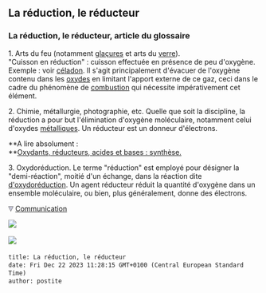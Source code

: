 ## La réduction, le réducteur
### La réduction, le réducteur, article du glossaire
 1\. Arts du feu (notamment [glaçures](glacure.html) et arts du [verre](verre.html)).  
"Cuisson en réduction" : cuisson effectuée en présence de peu d'oxygène. Exemple : voir [céladon](vertscomplexes.html#vertceladon). Il s'agit principalement d'évacuer de l'oxygène contenu dans les [oxydes](oxydes.html) en limitant l'apport externe de ce gaz, ceci dans le cadre du phénomène de [combustion](combustible.html) qui nécessite impérativement cet élément.

2\. Chimie, métallurgie, photographie, etc. Quelle que soit la discipline, la réduction a pour but l'élimination d'oxygène moléculaire, notamment celui d'oxydes [métalliques](metal.html). Un réducteur est un donneur d'électrons.

**A lire absolument :  
**[Oxydants, réducteurs, acides et bases : synthèse.](oxyreducacidesbases.html)

3\. Oxydoréduction. Le terme "réduction" est employé pour désigner la "demi-réaction", moitié d'un échange, dans la réaction dite [d'oxydoréduction](oxydoreduction.html). Un agent réducteur réduit la quantité d'oxygène dans un ensemble moléculaire, ou bien, plus généralement, donne des électrons.



![](images/flechebas.gif) [Communication](http://www.artrealite.com/annonceurs.htm) 

[![](https://cbonvin.fr/sites/regie.artrealite.com/visuels/campagne1.png)](index-2.html#20131014)

![](https://cbonvin.fr/sites/regie.artrealite.com/visuels/campagne2.png)
```
title: La réduction, le réducteur
date: Fri Dec 22 2023 11:28:15 GMT+0100 (Central European Standard Time)
author: postite
```
